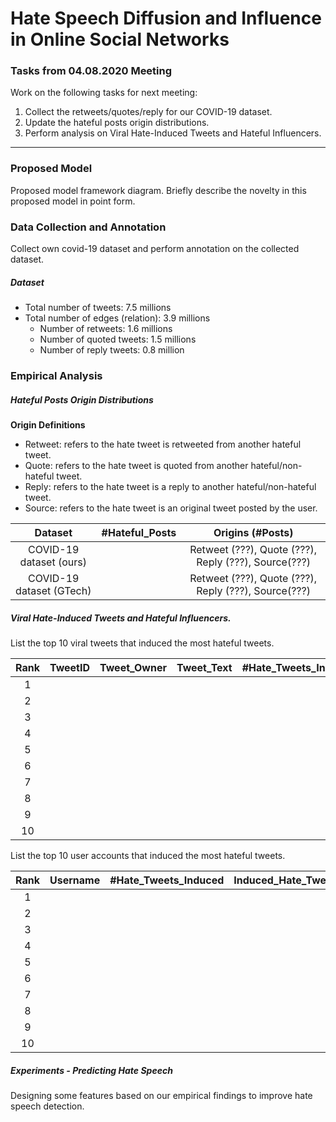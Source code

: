 # Hate Speech Diffusion and Influence in Online Social Networks 

### Tasks from 04.08.2020 Meeting
Work on the following tasks for next meeting:
1. Collect the retweets/quotes/reply for our COVID-19 dataset.
2. Update the hateful posts origin distributions.
3. Perform analysis on Viral Hate-Induced Tweets and Hateful Influencers.

---
### Proposed Model
Proposed model framework diagram. Briefly describe the novelty in this proposed model in point form.

### Data Collection and Annotation
Collect own covid-19 dataset and perform annotation on the collected dataset.

##### Dataset
* Total number of tweets: 7.5 millions
* Total number of edges (relation): 3.9 millions
	* Number of retweets: 1.6 millions
	* Number of quoted tweets: 1.5 millions
	* Number of reply tweets: 0.8 million

### Empirical Analysis


##### Hateful Posts Origin Distributions
**Origin Definitions**
- Retweet: refers to the hate tweet is retweeted from another hateful tweet.
- Quote: refers to the hate tweet is quoted from another hateful/non-hateful tweet.
- Reply: refers to the hate tweet is a reply to another hateful/non-hateful tweet.
- Source: refers to the hate tweet is an original tweet posted by the user.

|Dataset| #Hateful_Posts | Origins (#Posts) |
|:-----:|:------:|:---------------:|
| COVID-19 dataset (ours)  |   |  Retweet (???), Quote (???), Reply (???), Source(???) |
| COVID-19 dataset (GTech) |   |  Retweet (???), Quote (???), Reply (???), Source(???) |

##### Viral Hate-Induced Tweets and Hateful Influencers.
List the top 10 viral tweets that induced the most hateful tweets.

|Rank| TweetID | Tweet_Owner | Tweet_Text | #Hate_Tweets_Induced | Induced_Hate_Tweet_Text |
|:--:|:-------:|:-----------:|:----------:|:--------------------:|:-----------------------:|
|1   |         |             |            |                      |                         |
|2   |         |             |            |                      |                         |
|3   |         |             |            |                      |                         |
|4   |         |             |            |                      |                         |
|5   |         |             |            |                      |                         |
|6   |         |             |            |                      |                         |
|7   |         |             |            |                      |                         |
|8   |         |             |            |                      |                         |
|9   |         |             |            |                      |                         |
|10  |         |             |            |                      |                         |

List the top 10 user accounts that induced the most hateful tweets.

|Rank| Username | #Hate_Tweets_Induced | Induced_Hate_Tweet_Text |
|:--:|:--------:|:--------------------:|:-----------------------:|
|1   |          |                      |                         |
|2   |          |                      |                         |
|3   |          |                      |                         |
|4   |          |                      |                         |
|5   |          |                      |                         |
|6   |          |                      |                         |
|7   |          |                      |                         |
|8   |          |                      |                         |
|9   |          |                      |                         |
|10  |          |                      |                         |

##### Experiments - Predicting Hate Speech
Designing some features based on our empirical findings to improve hate speech detection.



